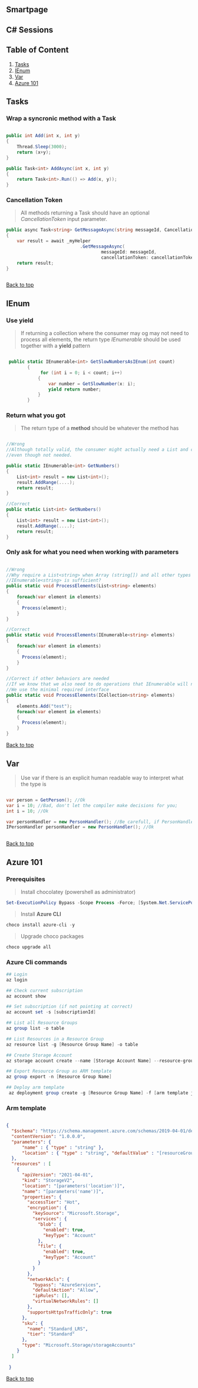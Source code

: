 ## Smartpage
## C# Sessions


## Table of Content
1. [Tasks](#tasks)
2. [IEnum](#ienum)
3. [Var](#var)
10. [Azure 101](#azure-101)





## Tasks

### Wrap a syncronic method with a Task

```csharp

public int Add(int x, int y)
{
    Thread.Sleep(3000);
    return (x+y);
}

public Task<int> AddAsync(int x, int y)
{
    return Task<int>.Run(() => Add(x, y));
}

```

### Cancellation Token

> All methods returning a Task should have an optional *CancellationToken* input parameter.

```csharp
public async Task<string> GetMessageAsync(string messageId, CancellationToken = default)
{
    var result = await _myHelper
                            .GetMessageAsync(
                                    messageId: messageId,
                                    cancellationToken: cancellationToken);
    return result;
}



```


[Back to top](#table-of-content)

## IEnum


### Use yield

> If returning a collection where the consumer may og may not need to process all elements, the return type *IEnumerable* should be used together with a **yield** pattern

```csharp

 public static IEnumerable<int> GetSlowNumbersAsIEnum(int count)
        {
             for (int i = 0; i < count; i++)
            {
                var number = GetSlowNumber(x: i);
                yield return number;
            }
        }

```

### Return what you got
> The return type of a **method** should be whatever the method has

```csharp

//Wrong
//Although totally valid, the consumer might actually need a List and call .ToList()
//even though not needed.

public static IEnumerable<int> GetNumbers()
{
    List<int> result = new List<int>();
    result.AddRange(....);
    return result;
}

//Correct
public static List<int> GetNumbers()
{
    List<int> result = new List<int>();
    result.AddRange(....);
    return result;
}

```

### Only ask for what you need when working with parameters

```csharp

//Wrong
//Why require a List<string> when Array (string[]) and all other types that implement
//IEnumerable<string> is sufficient?
public static void ProcessElements(List<string> elements)
{
    foreach(var element in elements)
    {
      Process(element);
    }
}

//Correct
public static void ProcessElements(IEnumerable<string> elements)
{
    foreach(var element in elements)
    {
      Process(element);
    }
}

//Correct if other behaviors are needed
//If we know that we also need to do operations that IEnumerable will not supply
//We use the minimal required interface
public static void ProcessElements(ICollection<string> elements)
{
    elements.Add("test");
    foreach(var element in elements)
    {
      Process(element);
    }
}


```

[Back to top](#table-of-content)

## Var

> Use var if there is an explicit human readable way to interpret what the type is

```csharp

var person = GetPerson(); //Ok
var i = 10; //Bad, don't let the compiler make decisions for you;
int i = 10; //Ok

var personHandler = new PersonHandler(); //Be carefull, if PersonHandler implements an interface, it might be what we want instead
IPersonHandler personHandler = new PersonHandler(); //Ok



```

[Back to top](#table-of-content)


## Azure 101

### Prerequisites

> Install chocolatey (powershell as administrator)

```powershell
Set-ExecutionPolicy Bypass -Scope Process -Force; [System.Net.ServicePointManager]::SecurityProtocol = [System.Net.ServicePointManager]::SecurityProtocol -bor 3072; iex ((New-Object System.Net.WebClient).DownloadString('https://community.chocolatey.org/install.ps1'))
```

> Install **Azure CLI**

```powershell
choco install azure-cli -y
```

> Upgrade choco packages

```powershell
choco upgrade all
```

### Azure Cli commands

```powershell
## Login
az login

## Check current subscription
az account show

## Set subscription (if not pointing at correct)
az account set -s [subscriptionId]

## List all Resource Groups
az group list -o table

## List Resources in a Resource Group
az resource list -g [Resource Group Name] -o table

## Create Storage Account
az storage account create --name [Storage Account Name] --resource-group [Resource Group Name] --location westeurope --access-tier hot --kind StorageV2 --sku Standard_LRS

## Export Resource Group as ARM template
az group export -n [Resource Group Name]

## Deploy arm template
 az deployment group create -g [Resource Group Name] -f [arm template json file location]


```


### Arm template

```json

{
  "$schema": "https://schema.management.azure.com/schemas/2019-04-01/deploymentTemplate.json#",
  "contentVersion": "1.0.0.0",
  "parameters": {
	  "name" : { "type" : "string" },
      "location" : { "type" : "string", "defaultValue" : "[resourceGroup().location]"}
  },
  "resources" : [
    {
      "apiVersion": "2021-04-01",
      "kind": "StorageV2",
      "location": "[parameters('location')]",
      "name": "[parameters('name')]",
      "properties": {
        "accessTier": "Hot",
        "encryption": {
          "keySource": "Microsoft.Storage",
          "services": {
            "blob": {
              "enabled": true,
              "keyType": "Account"
            },
            "file": {
              "enabled": true,
              "keyType": "Account"
            }
          }
        },
        "networkAcls": {
          "bypass": "AzureServices",
          "defaultAction": "Allow",
          "ipRules": [],
          "virtualNetworkRules": []
        },
        "supportsHttpsTrafficOnly": true
      },
      "sku": {
        "name": "Standard_LRS",
        "tier": "Standard"
      },
      "type": "Microsoft.Storage/storageAccounts"
    }
  ]
  
 }

```
[Back to top](#table-of-content)
